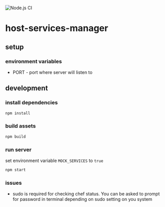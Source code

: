 ![Node.js CI](https://github.com/alesut/host-services-manager/workflows/Node.js%20CI/badge.svg)
# host-services-manager

## setup

### environment variables

- PORT - port where server will listen to

## development

### install dependencies

```sh
npm install
```

### build assets

```sh
npm build
```

### run server

set environment variable `MOCK_SERVICES` to `true`

```sh
npm start
```

### issues

- sudo is required for checking chef status. You can be asked to prompt for password in terminal depending on sudo setting on you system